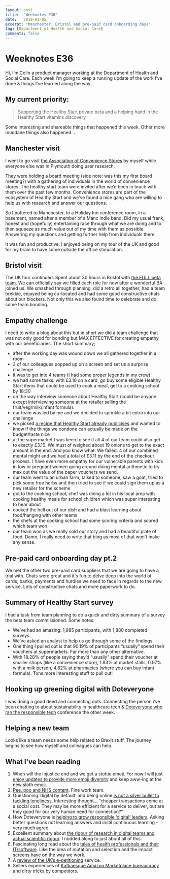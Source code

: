 ```yaml
---
layout: post
title:  "Weeknotes E36"
date:   2019-02-05
excerpt: "Manchester, Bristol and pre-paid card onboarding days"
tag: [Department of Health and Social Care]
comments: false
---
```


# Weeknotes E36
Hi, I’m Colin a product manager working at the Department of Health and Social Care. Each week I’m going to keep a running update of the work I’ve done & things I’ve learned along the way.

## My current priority:
> Supporting the Healthy Start private beta and a helping hand in the Healthy Start vitamins discovery

Some interesting and shareable things that happened this week. Other more mundane things also happened…

## Manchester visit
I went to go visit [the Association of Convenience Stores](https://www.acs.org.uk/) by myself while everyone else was in Plymouth doing user research. 

They were holding a board meeting (side note: was this my first board meeting?) with a gathering of individuals in the world of convenience stores. The healthy start team were invited after we’d been in touch with them over the past few months. Convenience stores are part of the ecosystem of Healthy Start and we’ve found a nice gang who are willing to help us with research and answer our questions.

So I pottered to Manchester, to a Holiday Inn conference room, in a basement, named after a member of a Manc indie band. Did my usual frank, honest and (hopefully) entertaining race through what we are doing and to then squeeze as much value out of my time with them as possible. Answering my questions and getting further help from individuals there. 

It was fun and productive. I enjoyed being on my tour of the UK and good for my brain to have some outside the office stimulation.

## Bristol visit
The UK tour continued. Spent about 30 hours in Bristol with [the FULL beta team](https://twitter.com/ColinPattinson/status/1093485475820699649). We can officially say we filled each role for now after a wonderful BA joined us. 
We smashed through planning, did a retro all together, had a team brekkie, enjoyed being co-located and had some good constructive chats about our blockers. Not only this we also found time to celebrate and do some team bonding.

## Empathy challenge
I need to write a blog about this but in short we did a team challenge that was not only good for bonding but MAX EFFECTIVE for creating empathy with our beneficiaries.
The short summary;
- after the working day was wound down we all gathered together in a room
- 3 of our colleagues popped up on a screen and set us a surprise challenge
- it was to get into 4 teams (I had some proper legends in my crew)
- we had some tasks: with £3.10 on a card, go buy some eligible Healthy Start items that could be used to cook a meal, get to a cooking school by 18:30
- on the way interview someone about Healthy Start (could be anyone except interviewing someone at the retailer selling the fruit/veg/milk/infant formula).
- our team was led by me and we decided to sprinkle a bit extra into our challenge
- we picked [a recipe that Healthy Start already publicises](https://www.healthystart.nhs.uk/all-recipes/pasta-ratatouille-bake/) and wanted to know if the things we condone can actually be made on the budget/taste nice
- at the supermarket I was keen to see if all 4 of our team could also get to exactly £3.10. We must of weighed about 19 onions to get to the exact amount in the end. And you know what. We failed. 4 of our combined mental might and we had a total of £3.11 by the end of the checkout process. I have even more empathy for our vulnerable parents with kids in tow or pregnant women going around doing mental arithmetic to try max out the value of the paper vouchers we send. 
- our team went to an urban farm, talked to someone, saw a goat, tried to pick some free herbs and then tried to see if we could sign them up as a new retailer for the scheme
- got to the cooking school, chef was doing a lot in his local area with cooking healthy meals for school children which was super interesting to hear about
- cooked the hell out of our dish and had a blast learning about food/hanging with other teams
- the chefs at the cooking school had some scoring criteria and scored which team won
- our team won as we really sold our story and had a beautiful plate of food.
Damn, I really need to write that blog as most of that won’t make any sense.

## Pre-paid card onboarding day pt.2
We met the other two pre-paid card suppliers that we are going to have a trial with. Chats were great and it's fun to delve deep into the world of cards, banks, payments and hurdles we need to face in regards to the new service. Lots of constructive chats and more paperwork to do.

## Summary of Healthy Start survey
I had a task from team planning to do a quick and dirty summary of a survey the beta team commissioned. Some notes:
- We’ve had an amazing: 1,985 participants, with 1,880 completed surveys.
- We’ve asked an analyst to help us go through some of the findings.
- One thing I pulled out is that 90.19% of participants “usually” spend their vouchers at supermarkets. Far more than any other alternative. 
- With 18.28% of people saying they’d “usually” spend their voucher at smaller shops (like a convenience store), 1.83% at market stalls, 0.97% with a milk person, 4.82% at pharmacies (where you can buy infant formula). 
Tons more interesting stuff to pull out!

## Hooking up greening digital with Doteveryone
I was doing a good deed and connecting dots. Connecting the person i’ve been chatting to about sustainability in healthcare tech & [Doteveryone who ran the responsible tech](https://doteveryone.org.uk/responsible-tech-2019/) conference the other week.

## Helping a new team
Looks like a team needs some help related to Brexit stuff. The journey begins to see how myself and colleagues can help. 

## What I've been reading
1. When will the injustice end and we get a stottie emoji. For now I will just [enjoy updates to provide more emoji diversity](https://blog.emojipedia.org/230-new-emojis-in-final-list-for-2019/) and keep aww-ing at the new sloth emoji.
2. [Pee, poo and NHS content](https://digital.nhs.uk/blog/transformation-blog/2019/pee-and-poo-and-the-language-of-health). Fine work team.
3. Questioning ‘digital by default’ and being online [is not a silver bullet to tackling loneliness](https://medium.com/citizensonline/digital-by-default-lonely-by-design-af264f00d0a2). Interesting thought… “cheaper transactions come at a social cost. They may be more efficient for a service to deliver, but are they good for our very human need for connection?”
4. How Doteveryone is [helping to grow responsible ‘digital’ leaders]( https://medium.com/doteveryone/knowledge-understanding-how-to-be-a-responsible-leader-in-a-digital-world-7f0bda524c14). Asking better questions not learning answers and instil continuous learning – very much agree.
5. Excellent summary about [the rigour of research in digital teams and actual scientific rigour]( http://www.myddelton.co.uk/blog/scientists-designers-and-the-truth). I nodded along to just about all of this.
6. Fascinating long read about the [tales of health professionals and their IT/software]( https://www.newyorker.com/magazine/2018/11/12/why-doctors-hate-their-computers). Like the idea of mutation and selection and the impact screens have on the way we work.
7. A [review of the UK’s e-petitioning]( http://www.democraticaudit.com/2018/11/19/full-of-sound-and-fury-is-westminsters-e-petitioning-system-good-for-democracy/) service.
8. Sellers experiences of [Kafkaesque Amazon Marketplace bureaucracy]( https://www.theverge.com/2018/12/19/18140799/amazon-marketplace-scams-seller-court-appeal-reinstatement) and dirty tricks by competitors. 
